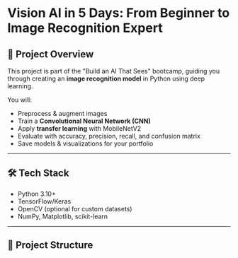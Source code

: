 # Vision AI in 5 Days: From Beginner to Image Recognition Expert

## 📌 Project Overview
This project is part of the "Build an AI That Sees" bootcamp, guiding you through creating an **image recognition model** in Python using deep learning.

You will:
- Preprocess & augment images
- Train a **Convolutional Neural Network (CNN)**
- Apply **transfer learning** with MobileNetV2
- Evaluate with accuracy, precision, recall, and confusion matrix
- Save models & visualizations for your portfolio

---

## 🛠 Tech Stack
- Python 3.10+
- TensorFlow/Keras
- OpenCV (optional for custom datasets)
- NumPy, Matplotlib, scikit-learn

---

## 📂 Project Structure
